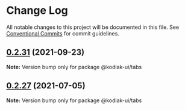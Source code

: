 # Change Log

All notable changes to this project will be documented in this file.
See [Conventional Commits](https://conventionalcommits.org) for commit guidelines.

## [0.2.31](https://github.com/skyverge/kodiak-ui/compare/@kodiak-ui/tabs@0.2.30...@kodiak-ui/tabs@0.2.31) (2021-09-23)

**Note:** Version bump only for package @kodiak-ui/tabs





## [0.2.27](https://github.com/skyverge/kodiak-ui/compare/@kodiak-ui/tabs@0.2.26...@kodiak-ui/tabs@0.2.27) (2021-07-05)

**Note:** Version bump only for package @kodiak-ui/tabs
